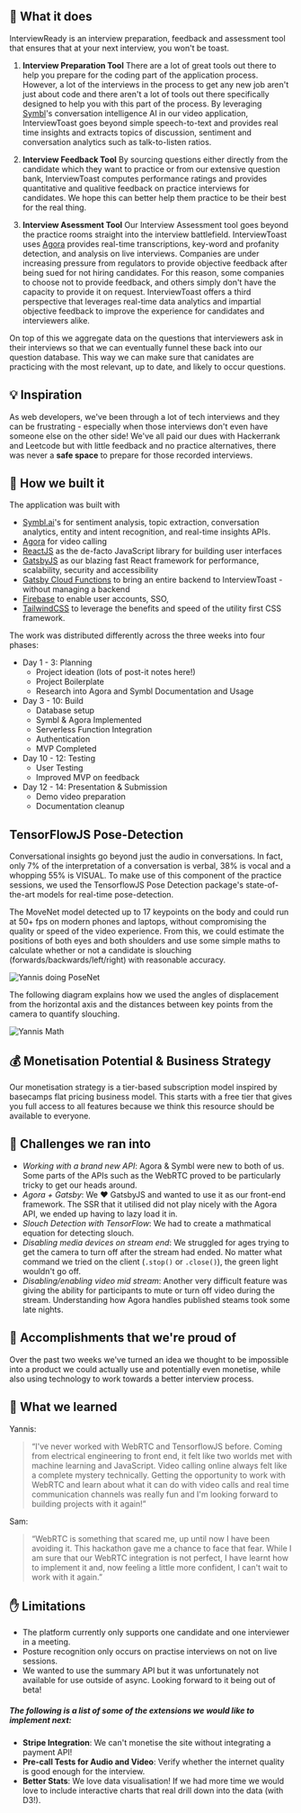 
## 🤩 What it does

InterviewReady is an interview preparation, feedback and assessment tool that ensures that at your next interview, you won't be toast.

1. **Interview Preparation Tool** There are a lot of great tools out there to help you prepare for the coding part of the application process. However, a lot of the interviews in the process to get any new job aren't just about code and there aren't a lot of tools out there specifically designed to help you with this part of the process. By leveraging [Symbl](https://symbl.ai/)'s conversation intelligence AI in our video application, InterviewToast goes beyond simple speech-to-text and provides real time insights and extracts topics of discussion, sentiment and conversation analytics such as talk-to-listen ratios.

2. **Interview Feedback Tool** By sourcing questions either directly from the candidate which they want to practice or from our extensive question bank, InterviewToast computes performance ratings and provides quantitative and qualitive feedback on practice interviews for candidates. We hope this can better help them practice to be their best for the real thing.

3. **Interview Asessment Tool** Our Interview Assessment tool goes beyond the practice rooms straight into the interview battlefield. InterviewToast uses [Agora](https://agora.io) provides real-time transcriptions, key-word and profanity detection, and analysis on live interviews. Companies are under increasing pressure from regulators to provide objective feedback after being sued for not hiring candidates. For this reason, some companies to choose not to provide feedback, and others simply don't have the capacity to provide it on request. InterviewToast offers a third perspective that leverages real-time data analytics and impartial objective feedback to improve the experience for candidates and interviewers alike.

On top of this we aggregate data on the questions that interviewers ask in their interviews so that we can eventually funnel these back into our question database. This way we can make sure that canidates are practicing with the most relevant, up to date, and likely to occur questions.

## 💡 Inspiration

As web developers, we've been through a lot of tech interviews and they can be frustrating - especially when those interviews don't even have someone else on the other side! We've all paid our dues with Hackerrank and Leetcode but with little feedback and no practice alternatives, there was never a **safe space** to prepare for those recorded interviews.


## 🚀 How we built it

The application was built with

- [Symbl.ai](https://symbl.ai/)'s for sentiment analysis, topic extraction, conversation analytics, entity and intent recognition, and real-time insights APIs.
- [Agora](https://agora.io) for video calling
- [ReactJS](https://reactjs.org/) as the de-facto JavaScript library for building user interfaces
- [GatsbyJS](https://www.gatsbyjs.com/) as our blazing fast React framework for performance, scalability, security and accessibility
- [Gatsby Cloud Functions](https://www.gatsbyjs.com/products/cloud/functions/) to bring an entire backend to InterviewToast - without managing a backend
- [Firebase](https://firebase.google.com/) to enable user accounts, SSO,
- [TailwindCSS](https://tailwindcss.com/) to leverage the benefits and speed of the utility first CSS framework.

The work was distributed differently across the three weeks into four phases:

- Day 1 - 3: Planning 
  - Project ideation (lots of post-it notes here!)
  - Project Boilerplate
  - Research into Agora and Symbl Documentation and Usage
- Day 3 - 10: Build 
  - Database setup
  - Symbl & Agora Implemented
  - Serverless Function Integration
  - Authentication
  - MVP Completed
- Day 10 - 12: Testing 
  - User Testing
  - Improved MVP on feedback
- Day 12 - 14: Presentation & Submission
  - Demo video preparation
  - Documentation cleanup

## TensorFlowJS Pose-Detection 

Conversational insights go beyond just the audio in conversations. In fact, only 7% of the interpretation of a conversation is verbal, 38% is vocal and a whopping 55% is VISUAL. To make use of this component of the practice sessions, we used the TensorflowJS Pose Detection package's state-of-the-art models for real-time pose-detection.

The MoveNet model detected up to 17 keypoints on the body and could run at 50+ fps on modern phones and laptops, without compromising the quality or speed of the video experience. From this, we could estimate the positions of both eyes and both shoulders and use some simple maths to calculate whether or not a candidate is slouching (forwards/backwards/left/right) with reasonable accuracy. 

![Yannis doing PoseNet](https://ik.imagekit.io/sld/posenet_7TKTXAGDv.png?ik-sdk-version=javascript-1.4.3&updatedAt=1644276452905)

The following diagram explains how we used the angles of displacement from the horizontal axis and the distances between key points from the camera to quantify slouching.

![Yannis Math](https://ik.imagekit.io/sld/diagram_etUz7N6nZKn.png?ik-sdk-version=javascript-1.4.3&updatedAt=1644276451972)

## 💰 Monetisation Potential & Business Strategy

Our monetisation strategy is a tier-based subscription model inspired by basecamps flat pricing business model. This starts with a free tier that gives you full access to all features because we think this resource should be available to everyone.

## 🧐 Challenges we ran into

- *Working with a brand new API*: Agora & Symbl were new to both of us. Some parts of the APIs such as the WebRTC proved to be particularly tricky to get our heads around.
- *Agora + Gatsby*: We ❤️ GatsbyJS and wanted to use it as our front-end framework. The SSR that it utilised did not play nicely with the Agora API, we ended up having to lazy load it in.
- *Slouch Detection with TensorFlow*: We had to create a mathmatical equation for detecting slouch. 
- *Disabling media devices on stream end*: We struggled for ages trying to get the camera to turn off after the stream had ended. No matter what command we tried on the client (`.stop()` or `.close()`), the green light wouldn't go off.
- *Disabling/enabling video mid stream*: Another very difficult feature was giving the ability for participants to mute or turn off video during the stream. Understanding how Agora handles published steams took some late nights.

## 💪 Accomplishments that we're proud of

Over the past two weeks we've turned an idea we thought to be impossible into a product we could actually use and potentially even monetise, while also using technology to work towards a better interview process. 

## 🤯 What we learned

Yannis:

> “I've never worked with WebRTC and TensorflowJS before. Coming from electrical engineering to front end, it felt like two worlds met with machine learning and JavaScript. Video calling online always felt like a complete mystery technically. Getting the opportunity to work with WebRTC and learn about what it can do with video calls and real time communication channels was really fun and I'm looking forward to building projects with it again!”

Sam:

> “WebRTC is something that scared me, up until now I have been avoiding it. This hackathon gave me a chance to face that fear. While I am sure that our WebRTC integration is not perfect, I have learnt how to implement it and, now feeling a little more confident, I can't wait to work with it again.”

## ✋ Limitations

- The platform currently only supports one candidate and one interviewer in a meeting.
- Posture recognition only occurs on practise interviews on not on live sessions.
- We wanted to use the summary API but it was unfortunately not available for use outside of async. Looking forward to it being out of beta!

##### The following is a list of some of the extensions we would like to implement next:

- **Stripe Integration**: We can't monetise the site without integrating a payment API! 
- **Pre-call Tests for Audio and Video**: Verify whether the internet quality is good enough for the interview.
- **Better Stats**: We love data visualisation! If we had more time we would love to include interactive charts that real drill down into the data (with D3!).
